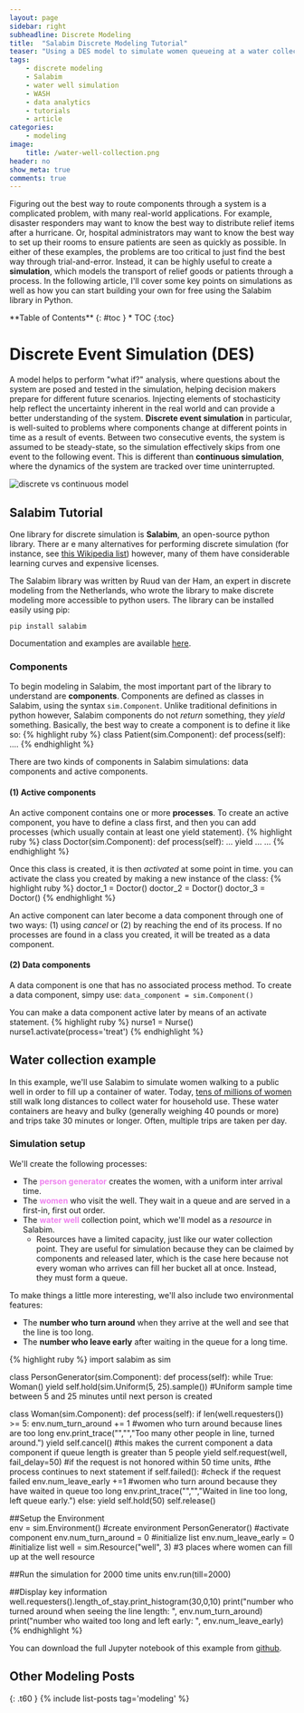 ```yaml
---
layout: page
sidebar: right
subheadline: Discrete Modeling
title:  "Salabim Discrete Modeling Tutorial"
teaser: "Using a DES model to simulate women queueing at a water collection point"
tags:
    - discrete modeling
    - Salabim
    - water well simulation
    - WASH
    - data analytics
    - tutorials
    - article
categories:
    - modeling
image:
    title: /water-well-collection.png
header: no
show_meta: true
comments: true
---
```

Figuring out the best way to route components through a system is a complicated problem, with many real-world applications. For example, disaster responders may want to know the best way to distribute relief items after a hurricane. Or, hospital administrators may want to know the best way to set up their rooms to ensure patients are seen as quickly as possible. In either of these examples, the problems are too critical to just find the best way through trial-and-error. Instead, it can be highly useful to create a **simulation**, which models the transport of relief goods or patients through a process. In the following article, I'll cover some key points on simulations as well as how you can start building your own for free using the Salabim library in Python.

<div class="panel radius" markdown="1">
**Table of Contents**
{: #toc }
*  TOC
{:toc}
</div>

# Discrete Event Simulation (DES)
A model helps to perform "what if?" analysis, where questions about the system are posed and tested in the simulation, helping decision makers prepare for different future scenarios. Injecting elements of stochasticity help reflect the uncertainty inherent in the real world and can provide a better understanding of the system. **Discrete event simulation** in particular, is well-suited to problems where components change at different points in time as a result of events. Between two consecutive events, the system is assumed to be steady-state, so the simulation effectively skips from one event to the following event. This is different than **continuous simulation**, where the dynamics of the system are tracked over time uninterrupted.


![discrete vs continuous model]({{site.baseurl}}/images/discrete-vs-continuous.webp)

<!-- Markdown-Example for posts ![discrete vs continuous model]({{ site.urlimg }}discrete-cont.webp) -->


## Salabim Tutorial
One library for discrete simulation is **Salabim**, an open-source python library. There ar
e many alternatives for performing discrete simulation (for instance, see [this Wikipedia list](https://wiki2.org/en/List_of_discrete_event_simulation_software)) however, many of them have considerable learning curves and expensive licenses.

The Salabim library was written by Ruud van der Ham, an expert in discrete modeling from the Netherlands, who wrote the library to make discrete modeling more accessible to python users. The library can be installed easily using pip:

`pip install salabim`

Documentation and examples are available [here](https://www.salabim.org/manual/index.html).


### Components
To begin modeling in Salabim, the most important part of the library to understand are **components**. Components are defined as classes in Salabim, using the syntax `sim.Component`. Unlike traditional definitions in python however, Salabim components do not *return* something, they *yield* something. Basically, the best way to create a component is to define it like so:
{% highlight ruby %}
    class Patient(sim.Component):
        def process(self):
            ....
{% endhighlight %}

<!-- A **generator** is a function with at least one yield statement, which are used as a signal to give control to the sequence mechanism. -->

<!-- When yield is followed by self, it means that it is the component to be held for some time -->

There are two kinds of components in Salabim simulations: data components and active components.


#### (1) Active components
An active component contains one or more **processes**. To create an active component, you have to define a class first, and then you can add processes (which usually contain at least one yield statement).
{% highlight ruby %}
    class Doctor(sim.Component):
        def process(self):
        ...
        yield ...
        ...
{% endhighlight %}

Once this class is created, it is then *activated* at some point in time. you can activate the class you created by making a new instance of the class:
{% highlight ruby %}
     doctor_1 = Doctor()
     doctor_2 = Doctor()
     doctor_3 = Doctor()
{% endhighlight %}

An active component can later become a data component through one of two ways: (1) using *cancel* or (2) by reaching the end of its process. If no processes are found in a class you created, it will be treated as a data component.

#### (2) Data components
A data component is one that has no associated process method. To create a data component, simpy use:
`data_component = sim.Component()`

You can make a data component active later by means of an activate statement.
{% highlight ruby %}
     nurse1 = Nurse()
     nurse1.activate(process='treat')
{% endhighlight %}

## Water collection example
In this example, we'll use Salabim to simulate women walking to a public well in order to fill up a container of water. Today, [tens of millions of women](https://www.npr.org/sections/goatsandsoda/2016/07/07/484793736/millions-of-women-take-a-long-walk-with-a-40-pound-water-can) still walk long distances to collect water for household use. These water containers are heavy and bulky (generally weighing 40 pounds or more) and trips take 30 minutes or longer. Often, multiple trips are taken per day.

### Simulation setup
We'll create the following processes:
- The <span style="color:violet">**person generator**</span> creates the women, with a uniform inter arrival time.
- The <span style="color:violet">**women**</span> who visit the well. They wait in a queue and are served in a first-in, first out order.
- The <span style="color:violet">**water well**</span> collection point, which we'll model as a *resource* in Salabim.
  - Resources have a limited capacity, just like our water collection point. They are useful for simulation because they can be claimed by components and released later, which is the case here because not every woman who arrives can fill her bucket all at once. Instead, they must form a queue.

To make things a little more interesting, we'll also include two environmental features:
- The **number who turn around** when they arrive at the well and see that the line is too long.
- The **number who leave early** after waiting in the queue for a long time.

{% highlight ruby %}
import salabim as sim

class PersonGenerator(sim.Component):
    def process(self):
        while True:
            Woman()
            yield self.hold(sim.Uniform(5, 25).sample())
            #Uniform sample time between 5 and 25 minutes until next person is created

class Woman(sim.Component):
    def process(self):
        if len(well.requesters()) >= 5:
            env.num_turn_around += 1   #women who turn around because lines are too long
            env.print_trace("","","Too many other people in line, turned around.")
            yield self.cancel()        #this makes the current component a data component if queue length is greater than 5 people
        yield self.request(well, fail_delay=50)
                                       #if the request is not honored within 50 time units,
                                       #the process continues to next statement
        if self.failed():              #check if the request failed
            env.num_leave_early +=1    #women who turn around because they have waited in queue too long
            env.print_trace("","","Waited in line too long, left queue early.")
        else:
            yield self.hold(50)
            self.release()

##Setup the Environment         
env = sim.Environment()        #create environment
PersonGenerator()              #activate component
env.num_turn_around = 0        #initialize list
env.num_leave_early = 0        #initialize list
well = sim.Resource("well", 3) #3 places where women can fill up at the well resource

##Run the simulation for 2000 time units
env.run(till=2000)

##Display key information
well.requesters().length_of_stay.print_histogram(30,0,10)
print("number who turned around when seeing the line length: ", env.num_turn_around)
print("number who waited too long and left early: ", env.num_leave_early)
{% endhighlight %}

You can download the full Jupyter notebook of this example from [github](https://github.com/shannongross/website_tutorials/tree/master/salabim_discrete_example).






## Other Modeling Posts
{: .t60 }
{% include list-posts tag='modeling' %}
